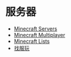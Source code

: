 # 服务器

- [Minecraft Servers](https://minecraftservers.org/)
- [Minecraft Multiplayer](https://minecraft-mp.com/)
- [Minecraft Lists](https://www.mclists.cn/)
- [找服玩](https://play.mcmod.cn/)